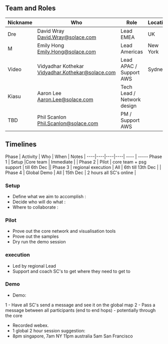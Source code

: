 
## Team and Roles

Nickname | Who | Role | Location |
----|----|----|----|
Dre | David Wray <David.Wray@solace.com> | Lead EMEA| UK|||
M | Emily Hong <Emily.Hong@solace.com> | Lead Americas| New York|
Video | Vidyadhar Kothekar <Vidyadhar.Kothekar@solace.com> | Lead APAC / Support AWS | Sydney|
Kiasu | Aaron Lee <Aaron.Lee@solace.com> | Tech Lead / Network design | 
TBD | Phil Scanlon <Phil.Scanlon@solace.com> | PM / Support AWS | 


## Timelines 
Phase | Activity | Who | When | Notes |
----|----|----|----| ---- | -----
Phase 1 | Setup |Core team | Immediate | |
Phase 2 | Pilot |  core team + psg support | till 6th Dec ||
Phase 3 | regional execution | All | 6th till 13th Dec | |
Phase 4 | Global Demo |  All |  15th Dec | 2 hours all SC's online |

### Setup
* Define what we aim to accomplish : 
* Decide who will do what : 
* Where to collaborate : 

### Pilot
* Prove out the core network and visualisation tools
* Prove out the samples
* Dry run the demo session

### execution
* Led by regional Lead
* Support and coach SC's to get where they need to get to

### Demo

* Demo:

1 - Have all SC's send a message and see it on the global map
2 - Pass a message between all participants (end to end hops)  - potentially through the core

* Recorded webex.
* 1 global 2 hour session suggestion: 
* 8pm singapore, 7am NY 11pm australia 5am San Francisco
